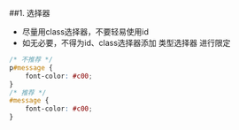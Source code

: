 
##1. 选择器
* 尽量用class选择器，不要轻易使用id
* 如无必要，不得为id、class选择器添加 类型选择器 进行限定
```css
/* 不推荐 */
p#message {
    font-color: #c00;
}
/* 推荐 */
#message {
    font-color: #c00;
}
```